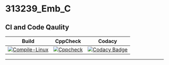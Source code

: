 # 313239_Emb_C
## CI and Code Qaulity
|Build|CppCheck|Codacy|
|:--:|:--:|:--:|
[![Compile-Linux](https://github.com/sumedh-rao/313239_Emb_C/actions/workflows/complie.yml/badge.svg)](https://github.com/sumedh-rao/313239_Emb_C/actions/workflows/complie.yml)|[![Cppcheck](https://github.com/sumedh-rao/313239_Emb_C/actions/workflows/cpp.yml/badge.svg)](https://github.com/sumedh-rao/313239_Emb_C/actions/workflows/cpp.yml)|[![Codacy Badge](https://app.codacy.com/project/badge/Grade/a2aa446cd7e2406a856f90697ecaee5e)](https://www.codacy.com/gh/sumedh-rao/313239_Emb_C/dashboard?utm_source=github.com&amp;utm_medium=referral&amp;utm_content=sumedh-rao/313239_Emb_C&amp;utm_campaign=Badge_Grade)




-----------------
